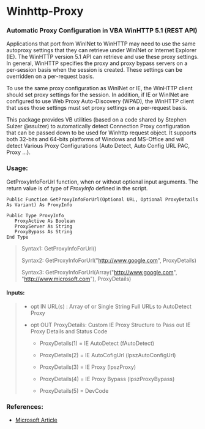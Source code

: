 # Winhttp-Proxy

### Automatic Proxy Configuration in VBA WinHTTP 5.1 (REST API)
Applications that port from WinINet to WinHTTP may need to use the same autoproxy settings that they can retrieve under WinINet or Internet Explorer (IE). The WinHTTP version 5.1 API can retrieve and use these proxy settings. In general, WinHTTP specifies the proxy and proxy bypass servers on a per-session basis when the session is created. These settings can be overridden on a per-request basis.

To use the same proxy configuration as WinINet or IE, the WinHTTP client should set proxy settings for the session. In addition, if IE or WinINet are configured to use Web Proxy Auto-Discovery (WPAD), the WinHTTP client that uses those settings must set proxy settings on a per-request basis. 

This package provides VB utilities (based on a code shared by Stephen Sulzer @ssulzer) to automatically detect Connection Proxy configuration that can be passed down to be used for Winhttp request object. It supports both 32-bits and 64-bits platforms of Windows and MS-Office and will detect Various Proxy Configurations (Auto Detect, Auto Config URL PAC, Proxy ...).

### Usage:
GetProxyInfoForUrl function, when or without optional input arguments. The return value is of type of *ProxyInfo* defined in the script.

```
Public Function GetProxyInfoForUrl(Optional URL, Optional ProxyDetails As Variant) As ProxyInfo

Public Type ProxyInfo
   ProxyActive As Boolean
   ProxyServer As String
   ProxyBypass As String
End Type
```

> Syntax1: GetProxyInfoForUrl()
>
> Syntax2: GetProxyInfoForUrl("http://www.google.com", ProxyDetails)
>
> Syntax3: GetProxyInfoForUrl(Array("http://www.google.com", "http://www.microsoft.com"), ProxyDetails)
>
#### Inputs:
>
>   - opt IN  URL(s)      : Array of or Single String Full URLs to AutoDetect Proxy
>
>   - opt OUT ProxyDetails: Custom IE Proxy Structure to Pass out IE Proxy Details and Status Code
>
>     - ProxyDetails(1) = IE AutoDetect    (fAutoDetect)
>
>     - ProxyDetails(2) = IE AutoCofigUrl  (lpszAutoConfigUrl)
>
>     - ProxyDetails(3) = IE Proxy         (lpszProxy)
>
>	   - ProxyDetails(4) = IE Proxy Bypass  (lpszProxyBypass)
>
>	   - ProxyDetails(5) = DevCode



### References:
 - [Microsoft Article](https://docs.microsoft.com/en-us/windows/desktop/winhttp/setting-wininet-proxy-configurations-in-winhttp)

